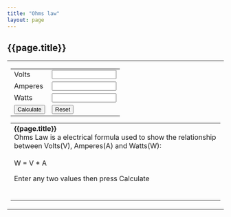 ```yaml
---
title: "Ohms law"
layout: page
---
```

## {{page.title}}
<script type="text/javascript">
<!--
function perRound(num, precision) {
	var precision = 9; //default value if not passed from caller, change if desired
	// remark if passed from caller
	precision = parseInt(precision); // make certain the decimal precision is an integer
	var result1 = num * Math.pow(10, precision);
	var result2 = Math.round(result1);
	var result3 = result2 / Math.pow(10, precision);
	return result3;
}
function docalc()
{
   var fwatts = document.temps.watts.value;
   var fvolts = document.temps.volts.value;
   var famperes = document.temps.amperes.value;
   
   if (fvolts != "" && famperes != "") {
      document.temps.watts.value = perRound(fvolts * famperes);
   } else if (fvolts != "" && fwatts != "") {
      document.temps.amperes.value = perRound(fwatts / fvolts);
   } else if (famperes != "" && fwatts != "") {
      document.temps.volts.value = perRound(fwatts / famperes);
   }
}

function clearForm()
{
   document.temps.watts.value = "";
   document.temps.volts.value = "";
   document.temps.amperes.value = "";
}
//-->
</script>
<table width="100%" cellpadding="4" cellspacing="0" border="0" align="center">
<tr>
<td>
<form name="temps" action="">
<table align="center">
    <tr>
      <td valign="top">Volts</td>
	  <td valign="top"><input type="text" name="volts" style="width:150px" value="" maxlength="10" size="10" />	</td>
	</tr>
	<tr>
	  <td valign="top">Amperes</td>
	  <td valign="top"><input type="text" name="amperes" style="width:150px" value="" size="10" maxlength="10" />	</td>
	</tr>
	<tr>
	  <td valign="top">Watts</td>
	  <td valign="top"><input type="text" name="watts" style="width:150px" value="" size="10" maxlength="10" />	</td>
	</tr>
	<tr>
	  <td valign="top"><input type="button" value="Calculate" onclick="docalc()" /></td>
	  <td valign="top"><input type="reset"  value="Reset" onclick="clearForm()" />	</td>
	</tr>

</table>
    </form>
<table align="center">
	<tr>
	  <td>
      <b>{{page.title}}</b><br />
Ohms Law is a electrical formula used to show the relationship between Volts(V), Amperes(A) and Watts(W):<br />
<br />
W = V * A<br />

Enter any two values then press Calculate

<br />
	  </td>
	</tr>
</table>
</td>
</tr>
</table>